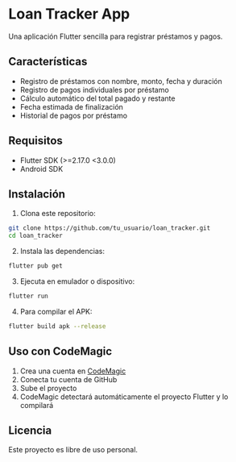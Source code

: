 # Loan Tracker App

Una aplicación Flutter sencilla para registrar préstamos y pagos.

## Características

- Registro de préstamos con nombre, monto, fecha y duración
- Registro de pagos individuales por préstamo
- Cálculo automático del total pagado y restante
- Fecha estimada de finalización
- Historial de pagos por préstamo

## Requisitos

- Flutter SDK (>=2.17.0 <3.0.0)
- Android SDK

## Instalación

1. Clona este repositorio:

```bash
git clone https://github.com/tu_usuario/loan_tracker.git
cd loan_tracker
```

2. Instala las dependencias:

```bash
flutter pub get
```

3. Ejecuta en emulador o dispositivo:

```bash
flutter run
```

4. Para compilar el APK:

```bash
flutter build apk --release
```

## Uso con CodeMagic

1. Crea una cuenta en [CodeMagic](https://codemagic.io)
2. Conecta tu cuenta de GitHub
3. Sube el proyecto
4. CodeMagic detectará automáticamente el proyecto Flutter y lo compilará

## Licencia

Este proyecto es libre de uso personal.
